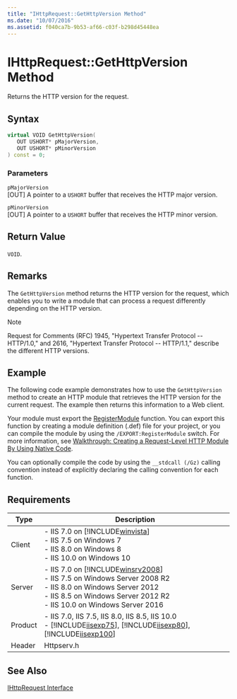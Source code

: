 ```yaml
---
title: "IHttpRequest::GetHttpVersion Method"
ms.date: "10/07/2016"
ms.assetid: f040ca7b-9b53-af66-c03f-b298d45448ea
---
```

# IHttpRequest::GetHttpVersion Method
Returns the HTTP version for the request.  
  
## Syntax  
  
```cpp  
virtual VOID GetHttpVersion(  
   OUT USHORT* pMajorVersion,  
   OUT USHORT* pMinorVersion  
) const = 0;  
```  
  
### Parameters  
 `pMajorVersion`  
 [OUT] A pointer to a `USHORT` buffer that receives the HTTP major version.  
  
 `pMinorVersion`  
 [OUT] A pointer to a `USHORT` buffer that receives the HTTP minor version.  
  
## Return Value  
 `VOID`.  
  
## Remarks  
 The `GetHttpVersion` method returns the HTTP version for the request, which enables you to write a module that can process a request differently depending on the HTTP version.  
  
> [!NOTE]
>  Request for Comments (RFC) 1945, "Hypertext Transfer Protocol -- HTTP/1.0," and 2616, "Hypertext Transfer Protocol -- HTTP/1.1," describe the different HTTP versions.  
  
## Example  
 The following code example demonstrates how to use the `GetHttpVersion` method to create an HTTP module that retrieves the HTTP version for the current request. The example then returns this information to a Web client.  
  
<!-- TODO: review snippet reference  [!CODE [IHttpRequestGetHttpVersion#1](IHttpRequestGetHttpVersion#1)]  -->  
  
 Your module must export the [RegisterModule](../../web-development-reference/native-code-api-reference/pfn-registermodule-function.md) function. You can export this function by creating a module definition (.def) file for your project, or you can compile the module by using the `/EXPORT:RegisterModule` switch. For more information, see [Walkthrough: Creating a Request-Level HTTP Module By Using Native Code](../../web-development-reference/native-code-development-overview/walkthrough-creating-a-request-level-http-module-by-using-native-code.md).  
  
 You can optionally compile the code by using the `__stdcall (/Gz)` calling convention instead of explicitly declaring the calling convention for each function.  
  
## Requirements  
  
|Type|Description|  
|----------|-----------------|  
|Client|-   IIS 7.0 on [!INCLUDE[winvista](../../wmi-provider/includes/winvista-md.md)]<br />-   IIS 7.5 on Windows 7<br />-   IIS 8.0 on Windows 8<br />-   IIS 10.0 on Windows 10|  
|Server|-   IIS 7.0 on [!INCLUDE[winsrv2008](../../wmi-provider/includes/winsrv2008-md.md)]<br />-   IIS 7.5 on Windows Server 2008 R2<br />-   IIS 8.0 on Windows Server 2012<br />-   IIS 8.5 on Windows Server 2012 R2<br />-   IIS 10.0 on Windows Server 2016|  
|Product|-   IIS 7.0, IIS 7.5, IIS 8.0, IIS 8.5, IIS 10.0<br />-   [!INCLUDE[iisexp75](../../web-development-reference/native-code-api-reference/includes/iisexp75-md.md)], [!INCLUDE[iisexp80](../../web-development-reference/native-code-api-reference/includes/iisexp80-md.md)], [!INCLUDE[iisexp100](../../web-development-reference/native-code-api-reference/includes/iisexp100-md.md)]|  
|Header|Httpserv.h|  
  
## See Also  
 [IHttpRequest Interface](../../web-development-reference/native-code-api-reference/ihttprequest-interface.md)